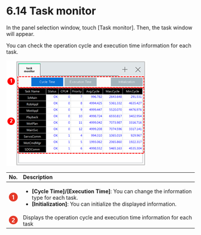 # 6.14 Task monitor

In the panel selection window, touch \[Task monitor\]. Then, the task window will appear.

You can check the operation cycle and execution time information for each task.

![Figure 45 Task monitor](../.gitbook/assets/image%20%28416%29.png)

<table>
  <thead>
    <tr>
      <th style="text-align:left">No.</th>
      <th style="text-align:left">Description</th>
    </tr>
  </thead>
  <tbody>
    <tr>
      <td style="text-align:left">
        <img src="../.gitbook/assets/c1.png" alt/>
      </td>
      <td style="text-align:left">
        <ul>
          <li><b>[Cycle Time]/[Execution Time]</b>: You can change the information type
            for each task.</li>
          <li><b>[Initialization]</b>: You can initialize the displayed information.</li>
        </ul>
      </td>
    </tr>
    <tr>
      <td style="text-align:left">
        <img src="../.gitbook/assets/c2.png" alt/>
      </td>
      <td style="text-align:left">Displays the operation cycle and execution time information for each task</td>
    </tr>
  </tbody>
</table>





